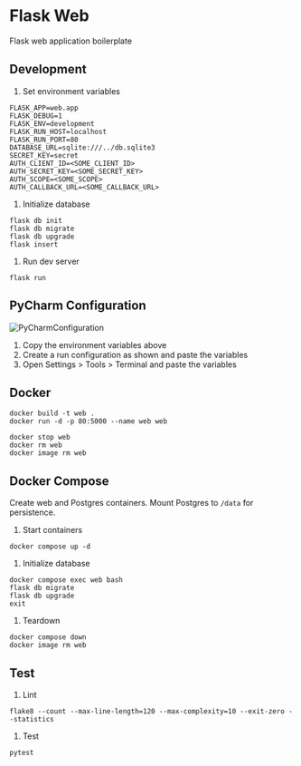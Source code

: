 # Flask Web

Flask web application boilerplate

## Development

1. Set environment variables

```
FLASK_APP=web.app
FLASK_DEBUG=1
FLASK_ENV=development
FLASK_RUN_HOST=localhost
FLASK_RUN_PORT=80
DATABASE_URL=sqlite:///../db.sqlite3
SECRET_KEY=secret
AUTH_CLIENT_ID=<SOME_CLIENT_ID>
AUTH_SECRET_KEY=<SOME_SECRET_KEY>
AUTH_SCOPE=<SOME_SCOPE>
AUTH_CALLBACK_URL=<SOME_CALLBACK_URL>
```

1. Initialize database

```
flask db init
flask db migrate
flask db upgrade
flask insert
```

1. Run dev server

```
flask run
```

## PyCharm Configuration

![PyCharmConfiguration](https://i.imgur.com/9f21iNs.png)

1. Copy the environment variables above
1. Create a run configuration as shown and paste the variables
1. Open Settings > Tools > Terminal and paste the variables

## Docker
```
docker build -t web .
docker run -d -p 80:5000 --name web web

docker stop web
docker rm web
docker image rm web
```

## Docker Compose

Create web and Postgres containers. Mount Postgres to `/data` for persistence.

1. Start containers

```
docker compose up -d
```

1. Initialize database

```
docker compose exec web bash
flask db migrate
flask db upgrade
exit
```

1. Teardown

```
docker compose down
docker image rm web
```

## Test

1. Lint

```
flake8 --count --max-line-length=120 --max-complexity=10 --exit-zero --statistics
```

1. Test

```
pytest
```
